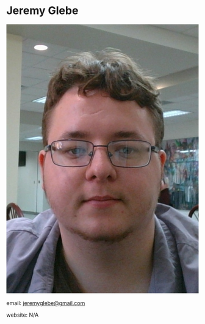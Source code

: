 # Jeremy Glebe
![Literally me](./portrait_jeremyglebe.jpg)


email: jeremyglebe@gmail.com


website: N/A
